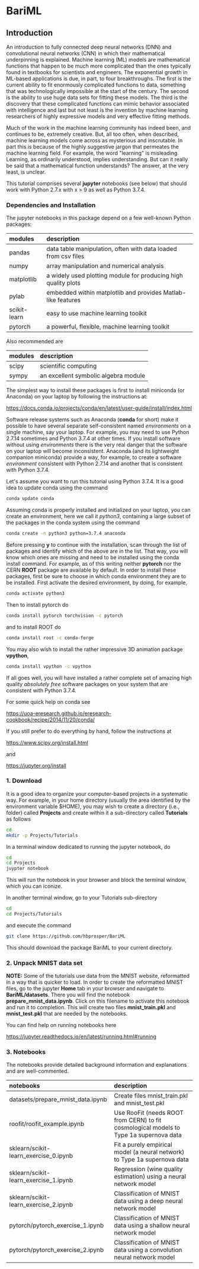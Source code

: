 # BariML
## Introduction
An introduction to fully connected deep neural networks (DNN) and convolutional neural networks (CNN) in which their mathematical underpinning is explained. Machine learning (ML) models are mathematical functions that happen to be much more complicated than the ones typically found in textbooks for scientists and engineers. The exponential growth in ML-based applications is due, in part, to four breakthroughs. The first is the current ability to fit enormously complicated functions to data, something that was technologically impossible at the start of the century. The second is the ability to use huge data sets for fitting these models. The third is the discovery that these complicated functions can mimic behavior associated with intelligence and last but not least is the invention by machine learning researchers of highly expressive models and very effective fitting methods.

Much of the work in the machine learning community has indeed been, and continues to be, extremely creative. But, all too often, when described, machine learning models come across as mysterious and inscrutable. In part this is because of the highly suggestive jargon that permeates the machine learning field. For example, the word "learning" is misleading. Learning, as ordinarily understood, implies understanding. But can it really be said that a mathematical function understands? The answer, at the very least,  is unclear.

This tutorial comprises several __jupyter__ notebooks (see below) that should work with Python 2.7.x with x > 9 as well as Python 3.7.4. 

### Dependencies and Installation
The jupyter notebooks in this package depend on a few well-known Python packages:

| __modules__   | __description__     |
| :---          | :---        |
| pandas        | data table manipulation, often with data loaded from csv files |
| numpy         | array manipulation and numerical analysis      |
| matplotlib    | a widely used plotting module for producing high quality plots |
| pylab         | embedded within matplotlib and provides Matlab-like features |
| scikit-learn  | easy to use machine learning toolkit |
| pytorch       | a powerful, flexible, machine learning toolkit |

Also recommended are

| __modules__   | __description__     |
| :---          | :--- |
| scipy         | scientific computing    |
| sympy         | an excellent symbolic algebra module |

The simplest way to install these packages is first to install miniconda (or Anaconda) on your laptop by following the instructions at:

https://docs.conda.io/projects/conda/en/latest/user-guide/install/index.html

Software release systems such as Anaconda (__conda__ for short) make it possible to have several separate self-consistent named *environments* on a single machine, say your laptop. For example, you may need to use Python 2.7.14 sometimes and Python 3.7.4 at other times. If you install software without using *environments* there is the very real danger that the software on your laptop will become inconsistent. Anaconda (and its lightweight companion miniconda) provide a way, for example, to create a software *environment* consistent with Python 2.7.14 and another that is consistent with Python 3.7.4. 

Let's assume you want to run this tutorial using Python 3.7.4. It is a good idea to update conda using the command
```bash
conda update conda
```
Assuming conda is properly installed and initialized on your laptop, you can create an environment, here we call it *python3*, containing a large subset of the packages in the conda system using the command
```bash
conda create -n python3 python=3.7.4 anaconda
```
Before pressing __y__ to continue with the installation, scan through the list of packages and identify which of the above are in the list. That way, you will know which ones are missing and need to be installed using the conda install command. For example, as of this writing neither __pytorch__ nor the CERN __ROOT__ package are available by default. In order to install these packages, first be sure to choose in which conda environment they are to be installed. First activate the desired environment, by doing, for example,
```bash
conda activate python3
```
Then to install pytorch do
```bash
conda install pytorch torchvision -c pytorch
```
and to install ROOT do
```bash
conda install root -c conda-forge
```
You may also wish to install the rather impressive 3D animation package __vpython__,
```bash
conda install vpython -c vpython
```
If all goes well, you will have installed a rather complete set of amazing high quality *absolutely free* software packages on your system that are consistent with Python 3.7.4.

For some quick help on conda see 

https://uoa-eresearch.github.io/eresearch-cookbook/recipe/2014/11/20/conda/


If you still prefer to do everything by hand, follow the instructions at

https://www.scipy.org/install.html

and 

https://jupyter.org/install


### 1. Download
It is a good idea to organize your computer-based projects in a systematic way. For example, in your home directory (usually the area identified by the environment variable $HOME), you may wish to create a directory (i.e., folder) called __Projects__ and create within it a sub-directory called __Tutorials__ as follows
```bash
cd
mkdir -p Projects/Tutorials
```
In a terminal window dedicated to running the jupyter notebook, do
```bash
cd
cd Projects
juypter notebook
```
This will run the notebook in your browser and block the terminal window, which you can iconize.

In another terminal window, go to your Tutorials sub-directory
```bash
cd
cd Projects/Tutorials
```
and execute the command
```bash
git clone https://github.com/hbprosper/BariML
```
This should download the package BariML to your current directory.

### 2. Unpack MNIST data set
__NOTE:__ Some of the tutorials use data from the MNIST website, reformatted in a way that is quicker to load. In order to create the reformatted MNIST files,  go to the jupyter __Home__ tab in your browser and navigate to __BariML/datasets__. There you will find the notebook __prepare_mnist_data.ipynb__. Click on this filename to activate this notebook and run it to completion. This will create two files __mnist_train.pkl__ and __mnist_test.pkl__ that are needed by the notebooks.

You can find help on running notebooks here

https://jupyter.readthedocs.io/en/latest/running.html#running

### 3. Notebooks

The notebooks provide detailed background information and explanations and are well-commented.

| __notebooks__                   | __description__     |
| :---          | :--- |
datasets/prepare_mnist_data.ipynb     | Create files mnist\_train.pkl and mnist\_test.pkl |
roofit/roofit_example.ipynb           | Use RooFit (needs ROOT from CERN) to fit cosmological models to Type 1a supernova data |
sklearn/scikit-learn_exercise_0.ipynb | Fit a purely empirical model (a neural network) to Type 1a supernova data | 
sklearn/scikit-learn_exercise_1.ipynb | Regression (wine quality estimation) using a neural network model |
sklearn/scikit-learn_exercise_2.ipynb | Classification of MNIST data using a deep neural network model |
pytorch/pytorch_exercise_1.ipynb      | Classification of MNIST data using a shallow neural network model |
pytorch/pytorch_exercise_2.ipynb      | Classification of MNIST data using a convolution neural network model  |

